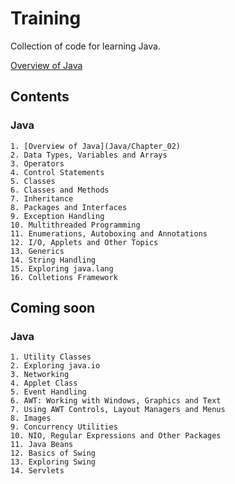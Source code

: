 # Training
Collection of code for learning Java.

[Overview of Java](Java/Chapter_02)

## Contents
### Java
	1. [Overview of Java](Java/Chapter_02)
	2. Data Types, Variables and Arrays
	3. Operators
	4. Control Statements
	5. Classes
	6. Classes and Methods
	7. Inheritance
	8. Packages and Interfaces
	9. Exception Handling
	10. Multithreaded Programming
	11. Enumerations, Autoboxing and Annotations
	12. I/O, Applets and Other Topics
	13. Generics
	14. String Handling
	15. Exploring java.lang
	16. Colletions Framework


## Coming soon
### Java
	1. Utility Classes
	2. Exploring java.io
	3. Networking
	4. Applet Class
	5. Event Handling
	6. AWT: Working with Windows, Graphics and Text
	7. Using AWT Controls, Layout Managers and Menus
	8. Images
	9. Concurrency Utilities
	10. NIO, Regular Expressions and Other Packages
	11. Java Beans
	12. Basics of Swing
	13. Exploring Swing
	14. Servlets

